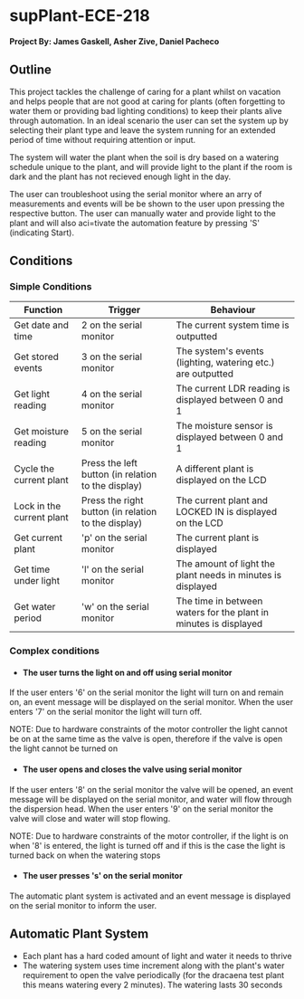 # supPlant-ECE-218

#### Project By: James Gaskell, Asher Zive, Daniel Pacheco

## Outline

This project tackles the challenge of caring for a plant whilst on vacation and helps people that are not good at caring for plants (often forgetting to water them or providing bad lighting conditions) to keep their plants alive through automation. In an ideal scenario the user can set the system up by selecting their plant type and leave the system running for an extended period of time without requiring attention or input. 

The system will water the plant when the soil is dry based on a watering schedule unique to the plant, and will provide light to the plant if the room is dark and the plant has not recieved enough light in the day.

The user can troubleshoot using the serial monitor where an arry of measurements and events will be be shown to the user upon pressing the respective button. The user can manually water and provide light to the plant and will also aci=tivate the automation feature by pressing 'S' (indicating Start).

## Conditions

### Simple Conditions

|Function|Trigger|Behaviour|
|--------|---------|------------|
|Get date and time|2 on the serial monitor|The current system time is outputted|
|Get stored events|3 on the serial monitor|The system's events (lighting, watering etc.) are outputted|
|Get light reading|4 on the serial monitor|The current LDR reading is displayed between 0 and 1|
|Get moisture reading|5 on the serial monitor|The moisture sensor is displayed between 0 and 1|
|Cycle the current plant|Press the left button (in relation to the display)|A different plant is displayed on the LCD|
|Lock in the current plant|Press the right button (in relation to the display)|The current plant and LOCKED IN is displayed on the LCD|
|Get current plant|'p' on the serial monitor|The current plant is displayed|
|Get time under light|'l' on the serial monitor|The amount of light the plant needs in minutes is displayed|
|Get water period|'w' on the serial monitor|The time in between waters for the plant in minutes is displayed|

### Complex conditions

- #### The user turns the light on and off using serial monitor

If the user enters '6' on the serial monitor the light will turn on and remain on, an event message will be displayed on the serial monitor. When the user enters '7' on the serial monitor the light will turn off.

NOTE: Due to hardware constraints of the motor controller the light cannot be on at the same time as the valve is open, therefore if the valve is open the light cannot be turned on


- #### The user opens and closes the valve using serial monitor

If the user enters '8' on the serial monitor the valve will be opened, an event message will be displayed on the serial monitor, and water will flow through the dispersion head. When the user enters '9' on the serial monitor the valve will close and water will stop flowing.

NOTE: Due to hardware constraints of the motor controller, if the light is on when '8' is entered, the light is turned off and if this is the case the light is turned back on when the watering stops


- #### The user presses 's' on the serial monitor

The automatic plant system is activated and an event message is displayed on the serial monitor to inform the user. 


## Automatic Plant System

- Each plant has a hard coded amount of light and water it needs to thrive
- The watering system uses time increment along with the plant's water requirement to open the valve periodically (for the dracaena test plant this means watering every 2 minutes). The watering lasts 30 seconds 


